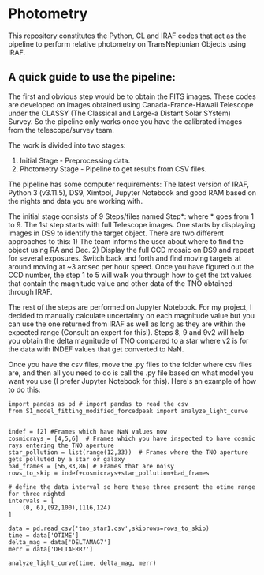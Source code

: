 # Photometry

This repository constitutes the Python, CL and IRAF codes that act as the pipeline to perform relative photometry on TransNeptunian Objects using IRAF. 

## A quick guide to use the pipeline:

The first and obvious step would be to obtain the FITS images. These codes are developed on images obtained using Canada-France-Hawaii Telescope under the CLASSY (The Classical and Large-a Distant Solar SYstem) Survey. So the pipeline only works once you have the calibrated images from the telescope/survey team. 

The work is divided into two stages:
1) Initial Stage - Preprocessing data.
2) Photometry Stage - Pipeline to get results from CSV files.

The pipeline has some computer requirements: The latest version of IRAF, Python 3 (v3.11.5), DS9, Ximtool, Jupyter Notebook and good RAM based on the nights and data you are working with. 
   
The initial stage consists of 9 Steps/files named Step*: where * goes from 1 to 9. The 1st step starts with full Telescope images. One starts by displaying images in DS9 to identify the target object. There are two different approaches to this: 1) The team informs the user about where to find the object using RA and Dec. 2) Display the full CCD mosaic on DS9 and repeat for several exposures. Switch back and forth and find moving targets at around moving at ~3 arcsec per hour speed. Once you have figured out the CCD number, the step 1 to 5 will walk you through how to get the txt values that contain the magnitude value and other data of the TNO obtained through IRAF.

The rest of the steps are performed on Jupyter Notebook. For my project, I decided to manually calculate uncertainty on each magnitude value but you can use the one returned from IRAF as well as long as they are within the expected range (Consult an expert for this!). Steps 8, 9 and 9v2 will help you obtain the delta magnitude of TNO compared to a star where v2 is for the data with INDEF values that get converted to NaN.

Once you have the csv files, move the .py files to the folder where csv files are, and then all you need to do is call the .py file based on what model you want you use (I prefer Jupyter Notebook for this). Here's an example of how to do this:


```
import pandas as pd # import pandas to read the csv
from S1_model_fitting_modified_forcedpeak import analyze_light_curve


indef = [2] #Frames which have NaN values now
cosmicrays = [4,5,6]  # Frames which you have inspected to have cosmic rays entering the TNO aperture
star_pollution = list(range(12,33))  # Frames where the TNO aperture gets polluted by a star or galaxy
bad_frames = [56,83,86] # Frames that are noisy
rows_to_skip = indef+cosmicrays+star_pollution+bad_frames

# define the data interval so here these three present the otime range for three nightd
intervals = [
    (0, 6),(92,100),(116,124)
]

data = pd.read_csv('tno_star1.csv',skiprows=rows_to_skip)
time = data['OTIME']
delta_mag = data['DELTAMAG7']
merr = data['DELTAERR7']

analyze_light_curve(time, delta_mag, merr)

```

